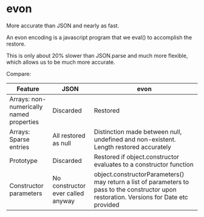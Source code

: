 evon
====

More accurate than JSON and nearly as fast.

An evon encoding is a javascript program that we eval() to accomplish the restore. 

This is only about 20% slower than JSON.parse and much more flexible, which allows us to be much more accurate.

Compare:

Feature | JSON | evon
---|---|---
Arrays: non-numerically named properties | Discarded | Restored
Arrays: Sparse entries | All restored as null | Distinction made between null, undefined and non-existent. Length restored accurately
Prototype | Discarded | Restored if object.constructor evaluates to a constructor function
Constructor parameters | No constructor ever called anyway | object.constructorParameters() may return a list of parameters to pass to the constructor upon restoration. Versions for Date etc provided

